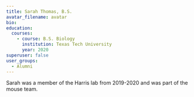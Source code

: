 ```yaml
---
title: Sarah Thomas, B.S.
avatar_filename: avatar
bio: 
education:
  courses:
    - course: B.S. Biology
      institution: Texas Tech University
      year: 2020
superuser: false
user_groups:
  - Alumni
---
```

Sarah was a member of the Harris lab from 2019-2020 and was part of the mouse team.

